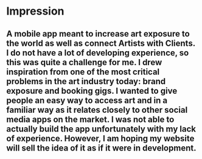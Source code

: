# Impression
## A mobile app meant to increase art exposure to the world as well as connect Artists with Clients. I do not have a lot of developing experience, so this was quite a challenge for me. I drew inspiration from one of the most critical problems in the art industry today: brand exposure and booking gigs. I wanted to give people an easy way to access art and in a familiar way as it relates closely to other social media apps on the market. I was not able to actually build the app unfortunately with my lack of experience. However, I am hoping my website will sell the idea of it as if it were in development.